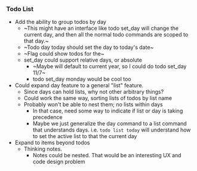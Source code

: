 ### Todo List

- Add the ability to group todos by day
    - ~This might have an interface like todo set_day will change the
      current day, and then all the normal todo commands are scoped to
      that day.~
    - ~Todo day today should set the day to today's date~
    - ~Flag could show todos for the~
    - set_day could support relative days, or absolute
        - ~Maybe will default to current year, so I could do todo set_day 11/7~
        - todo set_day monday would be cool too
- Could expand day feature to a general "list" feature.
    - Since days can hold lists, why not other arbitrary things?
    - Could work the same way, sorting lists of todos by list name
    - Probably won't be able to nest them; no lists within days
        - In that case, need some way to indicate if list or day is taking precedence
        - Maybe we just generalize the day command to a list command that understands days. i.e. `todo list today` will
          understand how to set the active list to that the current day
- Expand to items beyond todos
    - Thinking notes.
        - Notes could be nested. That would be an interesting UX and code design problem
